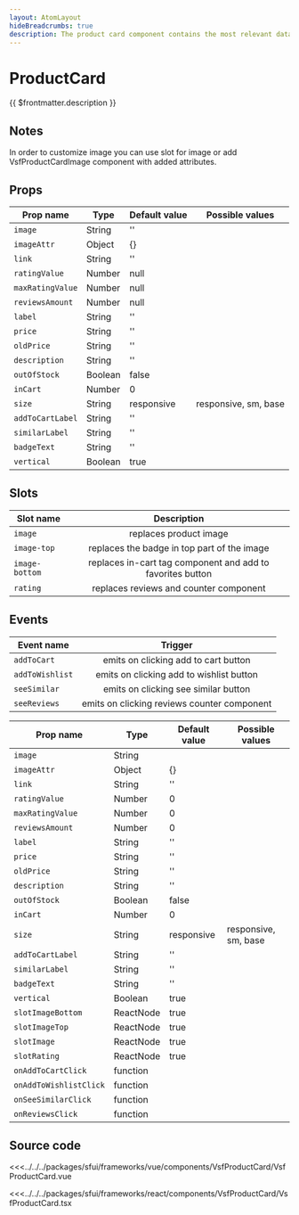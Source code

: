 ```yaml
---
layout: AtomLayout
hideBreadcrumbs: true
description: The product card component contains the most relevant data about the product. The most popular are the product's snapshot, name and price. It also includes a direct add to cart button and reviews component. The component can be displayed in vertical and horizontal variant.
---
```

# ProductCard

{{ $frontmatter.description }}

<Generate style="height:900px" />

## Notes

 In order to customize image you can use slot for image or add VsfProductCardImage component with added attributes. 

## Props

<!-- vue -->

| Prop name       | Type     | Default value | Possible values                        |
| --------------- | -------- | ------------- | -------------------------------------- |
| `image`         | String   | ''            |                                        |
| `imageAttr`     | Object   | {}            |                                        |
| `link`          | String   | ''            |                                        |
| `ratingValue`   | Number   | null          |                                        |
| `maxRatingValue`| Number   | null          |                                        |
| `reviewsAmount` | Number   | null          |                                        |
| `label`         | String   | ''            |                                        |
| `price`         | String   | ''            |                                        |
| `oldPrice`      | String   | ''            |                                        |
| `description`   | String   | ''            |                                        |
| `outOfStock`    | Boolean  | false         |                                        |
| `inCart`        | Number   | 0             |                                        |
| `size`          | String   | responsive    |  responsive, sm, base                  |
| `addToCartLabel`| String   | ''            |                                        |
| `similarLabel`  | String   | ''            |                                        |
| `badgeText`     | String   | ''            |                                        |
| `vertical`      | Boolean  | true          |                                        |


## Slots

| Slot name     |            Description                                     |
| ------------- | :--------------------------------------------------------: |
| `image`       | replaces product image                                     |
| `image-top`   | replaces the badge in top part of the image                |
| `image-bottom`| replaces in-cart tag component and add to favorites button |
| `rating`      | replaces reviews and counter component                     |

## Events

| Event name        |            Trigger                         |
| ----------------- | :----------------------------------------: |
| `addToCart`       | emits on clicking add to cart button       |
| `addToWishlist`   | emits on clicking add to wishlist button   |
| `seeSimilar`      | emits on clicking see similar button       |
| `seeReviews`      | emits on clicking reviews counter component|

<!-- end vue -->

<!-- react -->

| Prop name       | Type     | Default value | Possible values                        |
| --------------- | -------- | ------------- | -------------------------------------- |
| `image`         | String   |               |                                        |
| `imageAttr`     | Object   | {}            |                                        |
| `link`          | String   | ''            |                                        |
| `ratingValue`   | Number   | 0             |                                        |
| `maxRatingValue`| Number   | 0             |                                        |
| `reviewsAmount` | Number   | 0             |                                        |
| `label`         | String   | ''            |                                        |
| `price`         | String   | ''            |                                        |
| `oldPrice`      | String   | ''            |                                        |
| `description`   | String   | ''            |                                        |
| `outOfStock`    | Boolean  | false         |                                        |
| `inCart`        | Number   | 0             |                                        |
| `size`          | String   | responsive    |  responsive, sm, base                  |
| `addToCartLabel`| String   | ''            |                                        |
| `similarLabel`  | String   | ''            |                                        |
| `badgeText`     | String   | ''            |                                        |
| `vertical`      | Boolean  | true          |                                        |
| `slotImageBottom`| ReactNode  | true       |                                        |
| `slotImageTop`  | ReactNode   | true       |                                        |
| `slotImage`     | ReactNode   | true       |                                        |
| `slotRating`    | ReactNode   | true       |                                        |
| `onAddToCartClick`|  function   |          |                                        |
| `onAddToWishlistClick`|  function   |      |                                        |
| `onSeeSimilarClick`   |  function   |      |                                        |
| `onReviewsClick`      |  function   |      |                                        |

<!-- end react -->

## Source code

<!-- vue -->
<<<../../../packages/sfui/frameworks/vue/components/VsfProductCard/VsfProductCard.vue
<!-- end vue -->
<!-- react -->
<<<../../../packages/sfui/frameworks/react/components/VsfProductCard/VsfProductCard.tsx
<!-- end react -->